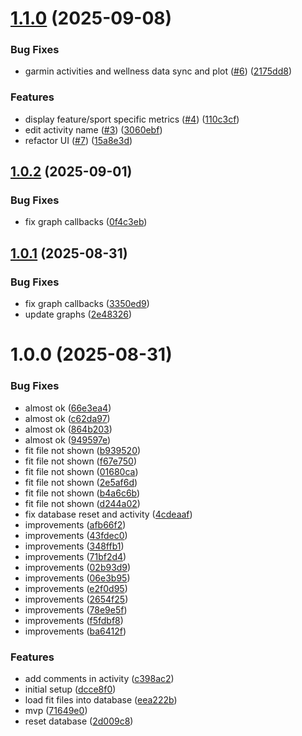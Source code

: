 # [1.1.0](https://github.com/bruvio/training-dashboard/compare/1.0.2...1.1.0) (2025-09-08)


### Bug Fixes

* garmin activities and wellness data sync and plot ([#6](https://github.com/bruvio/training-dashboard/issues/6)) ([2175dd8](https://github.com/bruvio/training-dashboard/commit/2175dd8fd10cf47748afae511f942caa3f9645f3))


### Features

* display feature/sport specific metrics ([#4](https://github.com/bruvio/training-dashboard/issues/4)) ([110c3cf](https://github.com/bruvio/training-dashboard/commit/110c3cfe87de0339594d4027ac70cdcfe9bbf201))
* edit activity name ([#3](https://github.com/bruvio/training-dashboard/issues/3)) ([3060ebf](https://github.com/bruvio/training-dashboard/commit/3060ebfd022b4fc29e0c076f82e3dfff7aa50713))
* refactor UI ([#7](https://github.com/bruvio/training-dashboard/issues/7)) ([15a8e3d](https://github.com/bruvio/training-dashboard/commit/15a8e3de835bfbd1b22fadf4c84872fc32d010e1))

## [1.0.2](https://github.com/bruvio/training-dashboard/compare/1.0.1...1.0.2) (2025-09-01)


### Bug Fixes

* fix graph callbacks ([0f4c3eb](https://github.com/bruvio/training-dashboard/commit/0f4c3eb66fbb3c654ec8ae635845e0e2b64898d6))

## [1.0.1](https://github.com/bruvio/training-dashboard/compare/1.0.0...1.0.1) (2025-08-31)


### Bug Fixes

* fix graph callbacks ([3350ed9](https://github.com/bruvio/training-dashboard/commit/3350ed92ad1adb7ecc56dd79bbfe55fdc3dfd597))
* update graphs ([2e48326](https://github.com/bruvio/training-dashboard/commit/2e48326188eb9323bb9894d7a1ffdcb729c5833f))

# 1.0.0 (2025-08-31)


### Bug Fixes

* almost ok ([66e3ea4](https://github.com/bruvio/training-dashboard/commit/66e3ea4f329971560860942657163072896b0351))
* almost ok ([c62da97](https://github.com/bruvio/training-dashboard/commit/c62da97bb13d0967b4d4a1a161de8a4379656c0b))
* almost ok ([864b203](https://github.com/bruvio/training-dashboard/commit/864b203538614ea8e51fd83d4f169828f030ad00))
* almost ok ([949597e](https://github.com/bruvio/training-dashboard/commit/949597e359f800fd9b65fe7d083901f9f9e3c318))
* fit file not shown ([b939520](https://github.com/bruvio/training-dashboard/commit/b939520985e12fc48116af0adac285a8ddb311b9))
* fit file not shown ([f67e750](https://github.com/bruvio/training-dashboard/commit/f67e7507a2c5d3635deb83e3b14b83a19287bdc4))
* fit file not shown ([01680ca](https://github.com/bruvio/training-dashboard/commit/01680ca5d05a2097576564c22ef50f233c2b72c9))
* fit file not shown ([2e5af6d](https://github.com/bruvio/training-dashboard/commit/2e5af6d7cc95f371cc3aa4e48d03773172c2b59e))
* fit file not shown ([b4a6c6b](https://github.com/bruvio/training-dashboard/commit/b4a6c6b81c347a60563d2c945b07cf76dec7add3))
* fit file not shown ([d244a02](https://github.com/bruvio/training-dashboard/commit/d244a02c4fc35ed245ce23f0a8a76b4d73a10f00))
* fix database reset and activity ([4cdeaaf](https://github.com/bruvio/training-dashboard/commit/4cdeaaf20da65dc983071407719e3f207663994b))
* improvements ([afb66f2](https://github.com/bruvio/training-dashboard/commit/afb66f2fc2e32cc7ffc5efbb27c36872613a650c))
* improvements ([43fdec0](https://github.com/bruvio/training-dashboard/commit/43fdec012169f92e2289b2c1ee141b5c51beadfd))
* improvements ([348ffb1](https://github.com/bruvio/training-dashboard/commit/348ffb18c571811368555294dc7b2387e9393916))
* improvements ([71bf2d4](https://github.com/bruvio/training-dashboard/commit/71bf2d44d34b8d6c39f44c0839a8d33b2ecfae3b))
* improvements ([02b93d9](https://github.com/bruvio/training-dashboard/commit/02b93d9ff8ea3848a1210db3dd06bc6c041f5dc7))
* improvements ([06e3b95](https://github.com/bruvio/training-dashboard/commit/06e3b951bd29e0f227ac89598cef1933334eea47))
* improvements ([e2f0d95](https://github.com/bruvio/training-dashboard/commit/e2f0d95eedf5cfa081304ede4baca205e31f5692))
* improvements ([2654f25](https://github.com/bruvio/training-dashboard/commit/2654f25b0d884c8cf4970014e73ac3254ac7ed5d))
* improvements ([78e9e5f](https://github.com/bruvio/training-dashboard/commit/78e9e5f3ce9c003a17ed14d1c2d35fb2534e7655))
* improvements ([f5fdbf8](https://github.com/bruvio/training-dashboard/commit/f5fdbf8584531b22f6775f018d35d572c0414f08))
* improvements ([ba6412f](https://github.com/bruvio/training-dashboard/commit/ba6412f2e344e034f2a127b5ddbd5a7c1ebfc911))


### Features

* add comments in activity ([c398ac2](https://github.com/bruvio/training-dashboard/commit/c398ac23c4c825d4a1d3e1bbab759e9e86a5f023))
* initial setup ([dcce8f0](https://github.com/bruvio/training-dashboard/commit/dcce8f020a5eb6a2dd1c60c5ebdbe119577c1afa))
* load fit files into database ([eea222b](https://github.com/bruvio/training-dashboard/commit/eea222bfe2f74f5f34b620135c7819e60e9ec288))
* mvp ([71649e0](https://github.com/bruvio/training-dashboard/commit/71649e05c5fb7c3782b9f71cc61ca6aac1fb7e08))
* reset database ([2d009c8](https://github.com/bruvio/training-dashboard/commit/2d009c80e922b9840fc8aeae1127b28332743643))
